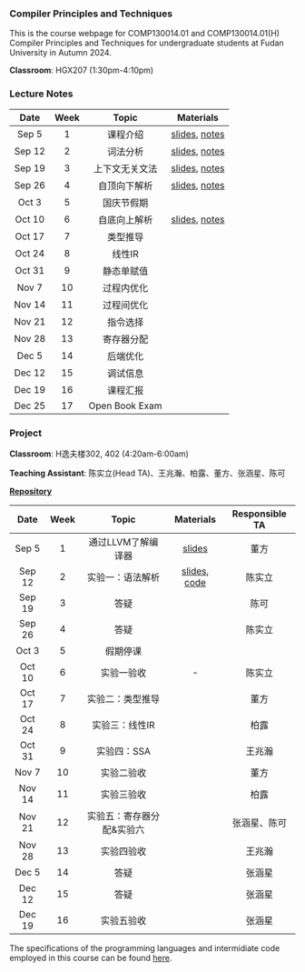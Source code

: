 ### Compiler Principles and Techniques 
This is the course webpage for COMP130014.01 and COMP130014.01(H) Compiler Principles and Techniques for undergraduate students at Fudan University in Autumn 2024.

**Classroom**: HGX207 (1:30pm-4:10pm)

### Lecture Notes

| Date | Week | Topic | Materials |
|:---------:|:---------:|:---------:|:------------------:|
| Sep 5  |  1 | 课程介绍 | [slides](slides/L1-课程介绍.pdf), [notes](notes/l1-intro.pdf) |
| Sep 12 |  2 | 词法分析 | [slides](slides/L2-词法分析.pdf), [notes](notes/l2-lex.pdf) |
| Sep 19 |  3 | 上下文无关文法 | [slides](slides/L3-上下文无关文法.pdf), [notes](notes/l3-cfg.pdf) |
| Sep 26 |  4 | 自顶向下解析 | [slides](slides/L4-自顶向下解析.pdf), [notes](notes/l4-topdown.pdf) |
| Oct 3  |  5 | 国庆节假期 | |
| Oct 10  |  6 | 自底向上解析 | [slides](slides/L5-自底向上解析.pdf), [notes](notes/l5-bottomup.pdf) |
| Oct 17 |  7 | 类型推导 | <!--[slides](slides/L6-类型推导.pdf), [notes](notes/l6-typecheck.pdf) -->|
| Oct 24 |  8 | 线性IR | <!--[slides](slides/L7-线性IR.pdf), [notes](notes/l7-linearIR.pdf) -->|
| Oct 31 |  9 | 静态单赋值 | <!--[slides](slides/L8-静态单赋值.pdf), [notes](notes/l8-ssa.pdf) -->|
| Nov 7 | 10 | 过程内优化  | <!--[slides](slides/L9-过程内优化.pdf), [notes](notes/l9-intraopt.pdf) -->|
| Nov 14  | 11 | 过程间优化 | <!--[slides](slides/L10-过程间优化.pdf), [notes](notes/l10-interopt.pdf) -->|
| Nov 21 | 12 | 指令选择  <!--[slides](slides/L11-指令选择.pdf), [notes](notes/l11-instsel.pdf) -->|
| Nov 28 | 13 | 寄存器分配  <!--[slides](slides/L12-寄存器分配.pdf), [notes](notes/l12-regalloc.pdf) -->|| Nov 28 | 13 | | <!-- [slides](slides/L13-指令调度与优化.pdf) -->|
| Dec 5  | 14 | 后端优化 | |
| Dec 12 | 15 | 调试信息 | |
| Dec 19 | 16 | 课程汇报 | |
| Dec 25 | 17 | Open Book Exam | |


### Project

**Classroom**: H逸夫楼302, 402 (4:20am-6:00am)

**Teaching Assistant**: 陈实立(Head TA)、王兆瀚、柏露、董方、张涵星、陈可

[**Repository**](https://github.com/hxuhack/compiler_project)

| Date | Week | Topic | Materials | Responsible TA |
|:---------:|:---------:|:---------:|:------------------:|:----------:|
| Sep 5  |  1  | 通过LLVM了解编译器 | [slides](project/PJ0_LLVM.pdf) | 董方 |
| Sep 12 |  2  | 实验一：语法解析 | [slides](project/PJ1_Parser.pdf), [code](https://github.com/hxuhack/compiler_project/tree/24f-assignment1) | 陈实立  |
| Sep 19 |  3  | 答疑  |  | 陈可 |
| Sep 26 |  4  | 答疑  |  | 陈实立 |
| Oct 3  |  5  | 假期停课 | <!-- [slides](project/24s-assignment2/Assignment2_typecheck.pdf)--> |  |
| Oct 10 |  6  | 实验一验收 | - | 陈实立 |
| Oct 17 |  7  | 实验二：类型推导 | <!-- [assignment3](project/24s-assignment3/assignment3.pdf),[genLinearIR](project/24s-assignment3/genLinearIR.pdf),[LLVMIR](project/24s-assignment3/LLVMIR.pdf)--> | 董方 |
| Oct 24 |  8  | 实验三：线性IR | <!-- [assignment4](project/24s-assignment4/assignment4.pdf) --> | 柏露  |
| Oct 31 |  9  | 实验四：SSA | | 王兆瀚 |
| Nov 7  |  10 | 实验二验收 | | 董方 |
| Nov 14 |  11 | 实验三验收 | | 柏露 |
| Nov 21 |  12 | 实验五：寄存器分配&实验六  | | 张涵星、陈可 |
| Nov 28 |  13 | 实验四验收 | <!-- [assignment5](project/24s-assignment5/README.md) [asm_arm](project/24s-assignment5/asm.md) --> | 王兆瀚 |
| Dec 5  |  14 | 答疑 |  | 张涵星 |
| Dec 12 |  15 | 答疑 |  |张涵星 |
| Dec 19 |  16 | 实验五验收 |  | 张涵星 |

The specifications of the programming languages and intermidiate code employed in this course can be found [here](teapl/README.md). 



